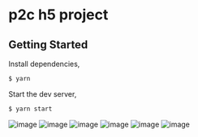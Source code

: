 # p2c h5 project

## Getting Started

Install dependencies,

```bash
$ yarn
```

Start the dev server,

```bash
$ yarn start
```
![image](https://github.com/user-attachments/assets/13031bbf-5b29-4f75-9b47-cf00347dda58)
![image](https://github.com/user-attachments/assets/20618e37-9b31-486c-bc93-9652bd6fd14c)
![image](https://github.com/user-attachments/assets/50d1f94b-3e2e-4e61-871f-d22541a8678f)
![image](https://github.com/user-attachments/assets/cf1d8ee2-4278-41e7-84bd-d9467f951798)
![image](https://github.com/user-attachments/assets/b13a847e-1b64-4bff-8c2e-00c7de128699)
![image](https://github.com/user-attachments/assets/1758377b-a1df-4941-9d84-4d1c28c24eb3)
